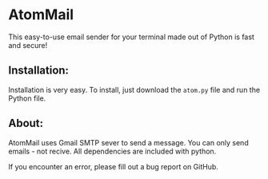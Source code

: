 # AtomMail
This easy-to-use email sender for your terminal made out of Python is fast and secure!


## Installation:
Installation is very easy. To install, just download the `atom.py` file and run the Python file.

## About:
AtomMail uses Gmail SMTP sever to send a message. You can only send emails - not recive. All dependencies are included with python.

If you encounter an error, please fill out a bug report on GitHub.